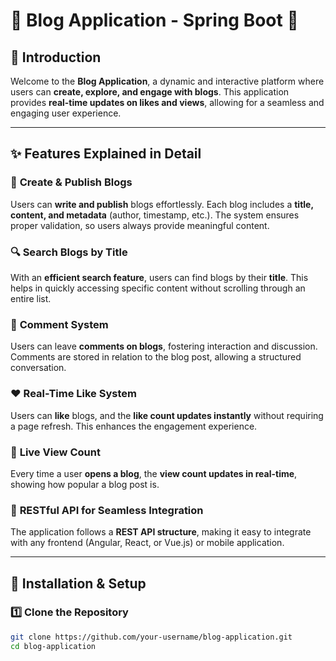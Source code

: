 # 📝 Blog Application - Spring Boot 🚀

## 📌 Introduction  
Welcome to the **Blog Application**, a dynamic and interactive platform where users can **create, explore, and engage with blogs**. This application provides **real-time updates on likes and views**, allowing for a seamless and engaging user experience.

---

## ✨ Features Explained in Detail  

### 📝 **Create & Publish Blogs**  
Users can **write and publish** blogs effortlessly. Each blog includes a **title, content, and metadata** (author, timestamp, etc.). The system ensures proper validation, so users always provide meaningful content.

### 🔍 **Search Blogs by Title**  
With an **efficient search feature**, users can find blogs by their **title**. This helps in quickly accessing specific content without scrolling through an entire list.

### 💬 **Comment System**  
Users can leave **comments on blogs**, fostering interaction and discussion. Comments are stored in relation to the blog post, allowing a structured conversation.

### ❤️ **Real-Time Like System**  
Users can **like** blogs, and the **like count updates instantly** without requiring a page refresh. This enhances the engagement experience.

### 👀 **Live View Count**  
Every time a user **opens a blog**, the **view count updates in real-time**, showing how popular a blog post is.

### 🔄 **RESTful API for Seamless Integration**  
The application follows a **REST API structure**, making it easy to integrate with any frontend (Angular, React, or Vue.js) or mobile application.

---

## 🎯 Installation & Setup  

### **1️⃣ Clone the Repository**  
```sh
git clone https://github.com/your-username/blog-application.git
cd blog-application
